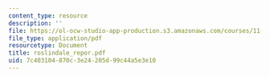 ```yaml
---
content_type: resource
description: ''
file: https://ol-ocw-studio-app-production.s3.amazonaws.com/courses/11-439-revitalizing-urban-main-streets-hyde-jackson-square-roslindale-square-boston-spring-2005/7c403104870c3e24205d99c44a5e3e10_roslindale_repor.pdf
file_type: application/pdf
resourcetype: Document
title: roslindale_repor.pdf
uid: 7c403104-870c-3e24-205d-99c44a5e3e10
---
```

